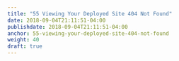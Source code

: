 ```yaml
---
title: "55 Viewing Your Deployed Site 404 Not Found"
date: 2018-09-04T21:11:51-04:00
publishdate: 2018-09-04T21:11:51-04:00
anchor: 55-viewing-your-deployed-site-404-not-found
weight: 40
draft: true
---
```

